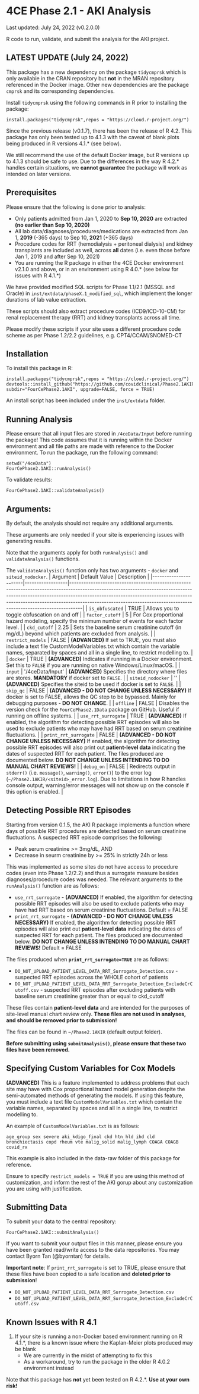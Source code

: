 # 4CE Phase 2.1 - AKI Analysis
Last updated: July 24, 2022 (v0.2.0.0)

R code to run, validate, and submit the analysis for the AKI project.

## LATEST UPDATE (July 24, 2022)
This package has a new dependency on the package `tidycmprsk` which is only available in the CRAN repository but **not** in the MRAN repository referenced in the Docker image. Other new dependencies are the package `cmprsk` and its corresponding dependencies.

Install `tidycmprsk` using the following commands in R prior to installing the package:
```
install.packages("tidycmprsk",repos = "https://cloud.r-project.org/")
```

Since the previous release (v0.1.7), there has been the release of R 4.2. This package has only been tested up to 4.1.3 with the caveat of blank plots being produced in R versions 4.1.* (see below).

We still recommend the use of the default Docker image, but R versions up to 4.1.3 should be safe to use.
Due to the differences in the way R 4.2.* handles certain situations, we **cannot guarantee** the package will work as intended on later versions.

## Prerequisites
Please ensure that the following is done prior to analysis:
- Only patients admitted from Jan 1, 2020 to **Sep 10, 2020** are extracted **(no earlier than Sep 10, 2020)**
- All lab data/diagnoses/procedures/medications are extracted from Jan 1, **2019** (-365 days) to Sep 10, **2021** (+365 days)
- Procedure codes for RRT (hemodialysis + peritoneal dialysis) and kidney transplants are included as well, across **all** dates (i.e. even those before Jan 1, 2019 and after Sep 10, 2021)
- You are running the R package in either the 4CE Docker environment v2.1.0 and above, or in an environment using R 4.0.\* (see below for issues with R 4.1.\*)

We have provided modified SQL scripts for Phase 1.1/2.1 (MSSQL and Oracle) in `inst/extdata/phaseX.1_modified_sql`, which implement the longer durations of lab value extraction. 

These scripts should also extract procedure codes (ICD9/ICD-10-CM) for renal replacement therapy (RRT) and kidney transplants across all time.

Please modify these scripts if your site uses a different procedure code scheme as per Phase 1.2/2.2 guidelines, e.g. CPT4/CCAM/SNOMED-CT

## Installation
To install this package in R:
```
install.packages("tidycmprsk",repos = "https://cloud.r-project.org/")
devtools::install_github("https://github.com/covidclinical/Phase2.1AKIRPackage", subdir="FourCePhase2.1AKI", upgrade=FALSE, force = TRUE)
```
An install script has been included under the `inst/extdata` folder.

## Running Analysis
Please ensure that all input files are stored in `/4ceData/Input` before running the package!
This code assumes that it is running within the Docker environment and all file paths are made with reference to the Docker environment.
To run the package, run the following command:

```
setwd("/4ceData")
FourCePhase2.1AKI::runAnalysis()
```

To validate results:
```
FourCePhase2.1AKI::validateAnalysis()
```

## Arguments:
By default, the analysis should not require any additional arguments.

These arguments are only needed if your site is experiencing issues with generating results.

Note that the arguments apply for both `runAnalysis()` and `validateAnalysis()` functions.

The `validateAnalysis()` function only has two arguments - `docker` and `siteid_nodocker`.
| Argument              | Default Value    | Description                                                                                                                                                                                                                                                                                                                 |
|-----------------------|------------------|-----------------------------------------------------------------------------------------------------------------------------------------------------------------------------------------------------------------------------------------------------------------------------------------------------------------------------|
| `is_obfuscated`       | TRUE             | Allows you to toggle obfuscation on and off                                                                                                                                                                                                                                                                                 |
| `factor_cutoff`       | 5                | For Cox proportional hazard modeling, specify the minimum number of events for each  factor level.                                                                                                                                                                                                                          |
| `ckd_cutoff`          | 2.25             | Sets the baseline serum creatinine cutoff (in mg/dL) beyond which patients are excluded  from analysis.                                                                                                                                                                                                                     |
| `restrict_models`     | FALSE            | **(ADVANCED)** If set to TRUE, you must also include a text file CustomModelVariables.txt  which contain the variable names, separated by spaces and all in a single line, to  restrict modelling to.                                                                                                                       |
| `docker`              | TRUE             | **(ADVANCED)** Indicates if running in a Docker environment. Set this to `FALSE` if you  are running on native Windows/Linux/macOS.                                                                                                                                                                                         |
| `input`               | '/4ceData/Input' | **(ADVANCED)** Specifies the directory where files are stores. **MANDATORY** if docker  set to `FALSE`.                                                                                                                                                                                                                     |
| `siteid_nodocker`     | ''               | **(ADVANCED)** Specifies the siteid to be used if docker is set to `FALSE`.                                                                                                                                                                                                                                                 |
| `skip_qc`             | FALSE            | **(ADVANCED - DO NOT CHANGE UNLESS NECESSARY)** If docker is set to FALSE, allows the QC  step to be bypassed. Mainly for debugging purposes - **DO NOT CHANGE**.                                                                                                                                                           |
| `offline`             | FALSE            | Disables the version check for the `FourCePhase2.1Data` package on GitHub. Useful if  running on offline systems.                                                                                                                                                                                                           |
| `use_rrt_surrogate`   | TRUE            | **(ADVANCED)** If enabled, the algorithm for detecting possible RRT episodes will also be  used to exclude patients who may have had RRT based on serum creatinine fluctuations.                                                                                                                                            |
| `print_rrt_surrogate` | FALSE            | **(ADVANCED - DO NOT CHANGE UNLESS NECESSARY)** If enabled, the algorithm for detecting  possible RRT episodes will also print out **patient-level data** indicating the dates of  suspected RRT for each patient. The files produced are documented below. **DO NOT CHANGE  UNLESS INTENDING TO DO MANUAL CHART REVIEWS!** |
| `debug_on`            | FALSE            | Redirects output in `stderr()` (i.e. `message()`, `warning()`, `error()`) to the error log (`~/Phase2.1AKIR/<siteid>_error.log`). Due to limitations in how R handles console output,  warning/error messages will not show up on the console if this option is enabled.                                                    |

## Detecting Possible RRT Episodes
Starting from version 0.1.5, the AKI R package implements a function where days of possible RRT procedures are detected based on serum creatinine fluctuations.
A suspected RRT episode comprises the following:
- Peak serum creatinine >= 3mg/dL, AND
- Decrease in seurm creatinine by >= 25% in strictly 24h or less


This was implemented as some sites do not have access to procedure codes (even into Phase 1.2/2.2) and thus a surrogate measure besides diagnoses/procedure codes was needed.
The relevant arguments to the `runAnalysis()` function are as follows:
- `use_rrt_surrogate` - **(ADVANCED)** If enabled, the algorithm for detecting possible RRT episodes will also be used to exclude patients who may have had RRT based on serum creatinine fluctuations. Default = FALSE
- `print_rrt_surrogate` - **(ADVANCED - DO NOT CHANGE UNLESS NECESSARY)** If enabled, the algorithm for detecting possible RRT episodes will also print out **patient-level data** indicating the dates of suspected RRT for each patient. The files produced are documented below. **DO NOT CHANGE UNLESS INTENDING TO DO MANUAL CHART REVIEWS!** Default = FALSE


The files produced when **`print_rrt_surrogate=TRUE`** are as follows:
- `DO_NOT_UPLOAD_PATIENT_LEVEL_DATA_RRT_Surrogate_Detection.csv` - suspected RRT episodes across the WHOLE cohort of patients
- `DO_NOT_UPLOAD_PATIENT_LEVEL_DATA_RRT_Surrogate_Detection_ExcludeCrCutoff.csv` - suspected RRT episodes after excluding patients with baseline serum creatinine greater than or equal to ckd_cutoff

These files contain **patient-level data** and are intended for the purposes of site-level manual chart review only. **These files are not used in analyses, and should be removed prior to submission!**


The files can be found in `~/Phase2.1AKIR` (default output folder).

**Before submitting using `submitAnalysis()`, please ensure that these two files have been removed.**

## Specifying Custom Variables for Cox Models
**(ADVANCED)** This is a feature implemented to address problems that each site may have with Cox proportional hazard model generation despite the semi-automated methods of generating the models. 
If using this feature, you must include a text file `CustomModelVariables.txt` which contain the variable names, separated by spaces and all in a single line, to restrict modelling to. 

An example of `CustomModelVariables.txt` is as follows:
```
age_group sex severe aki_kdigo_final ckd htn hld ihd cld bronchiectasis copd rheum vte malig_solid malig_lymph COAGA COAGB covid_rx 
```
This example is also included in the data-raw folder of this package for reference.

Ensure to specify `restrict_models = TRUE` if you are using this method of customization, and inform the rest of the AKI gorup about any customization you are using with justification.

## Submitting Data
To submit your data to the central repository:

```
FourCePhase2.1AKI::submitAnalysis()
```
If you want to submit your output files in this manner, please ensure you have been granted read/write access to the data repositories. You may contact Byorn Tan (@byorntan) for details.

**Important note**:
If `print_rrt_surrogate` is set to TRUE, please ensure that these files have been copied to a safe location and **deleted prior to submission**!
- `DO_NOT_UPLOAD_PATIENT_LEVEL_DATA_RRT_Surrogate_Detection.csv`
- `DO_NOT_UPLOAD_PATIENT_LEVEL_DATA_RRT_Surrogate_Detection_ExcludeCrCutoff.csv`

## Known Issues with R 4.1
1) If your site is running a non-Docker based environment running on R 4.1.\*, there is a known issue where the Kaplan-Meier plots produced may be blank
   - We are currently in the midst of attempting to fix this
   - As a workaround, try to run the package in the older R 4.0.2 environment instead

Note that this package has **not** yet been tested on R 4.2.\*. **Use at your own risk!**
